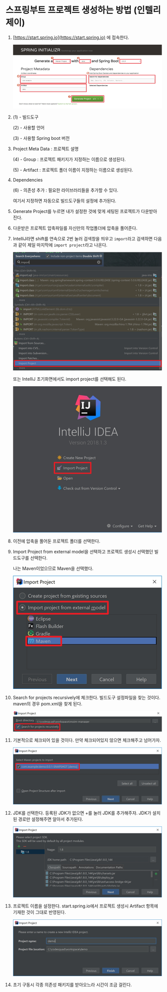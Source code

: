 # 스프링부트 프로젝트 생성하는 방법 (인텔리제이)

1. [https://start.spring.io](https://start.spring.io) 에 접속한다.

   ![start.spring](images/start.spring.jpg)
2. (1) - 빌드도구

   (2) - 사용할 언어

   (3) - 사용할 Spring boot 버전

3. Project Meta Data : 프로젝트 설명

   (4) - Group : 프로젝트 패키지가 지정하는 이름으로 생성된다.

   (5) - Artifact : 프로젝트 폴더 이름이 지정하는 이름으로 생성된다.

4. Dependencies

    (6) - 의존성 추가 : 필요한 라이브러리들을 추가할 수 있다.

    여기서 지정하면 자동으로 빌드도구들의 설정에 추가된다.

5. Generate Project를 누르면 내가 설정한 것에 맞게 세팅된 프로젝트가 다운받아 진다.

6. 다운받은 프로젝트 압축파일를 자신만의 작업폴더에 압축을 풀어준다.

7. IntelliJ라면 shift를 연속으로 2번 눌러 검색창을 띄우고 `import`라고 검색하면 다음과 같이 제일 마지막에 `import project`라고 나온다.

    ![import](images/import.project.jpg)

    또는 IntelliJ 초기화면에서도 import project를 선택해도 된다.

    ![import](images/import.project2.jpg)

8. 이전에 압축을 풀어둔 프로젝트 폴더를 선택한다.

9. Import Project from external model을 선택하고 프로젝트 생성시 선택했던 빌드도구를 선택한다.

    나는 Maven이었으므로 Maven을 선택했다.

    ![import](images/import.step1.jpg)

10. Search for projects recursively에 체크한다. 빌드도구 설정파일을 찾는 것이다. maven의 경우 pom.xml을 찾게 된다.

    ![import](images/searchPom.jpg)

11. 기본적으로 체크되어 있을 것이다. 만약 체크되어있지 않으면 체크해주고 넘어가자.

    ![import](images/maven.jpg)

12. JDK를 선택한다. 등록된 JDK가 없으면 +를 눌러 JDK를 추가해주자. JDK가 설치된 경로만 설정해주면 알아서 추가된다.

    ![import](images/jdk.jpg)

13. 프로젝트 이름을 설정한다. start.spring.io에서 프로젝트 생성시 Artifact 항목에 기재한 것이 그대로 반영된다.

    ![import](images/project.name.jpg)

14. 초기 구동시 각종 의존성 패키지를 받아오느라 시간이 조금 걸린다.